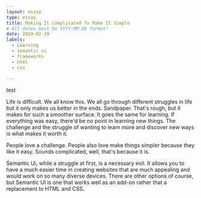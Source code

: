 ```yaml
---
layout: essay
type: essay
title: Making It Complicated To Make It Simple
# All dates must be YYYY-MM-DD format!
date: 2019-02-19
labels:
  - Learning
  - semantic ui
  - frameworks
  - html
  - css
  
---
```


test

Life is difficult. We all know this. We all go through different struggles in life but it only makes us better in the ends. Sandpaper. That's rough, but it makes for such a smoother surface. It goes the same for learning. If everything was easy, there'd be no point in learning new things. The challenge and the struggle of wanting to learn more and discover new ways is what makes it worth it. 

People love a challenge. People also love make things simpler because they like it easy. Sounds complicated, well, that's because it is. 

Semantic Ui, while a struggle at first, is a necessary evil. It allows you to have a much easier time in creating websites that are much appealing and would work on so many diverse devices. There are other options of course, but Semantic UI is one that works well as an add-on rather that a replacement to HTML and CSS. 
